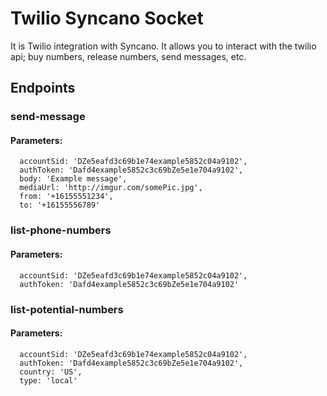 # Twilio Syncano Socket

It is Twilio integration with Syncano. It allows you to interact with the twilio api; buy numbers, release numbers, send messages, etc.

## Endpoints

### send-message

#### Parameters:

      accountSid: 'DZe5eafd3c69b1e74example5852c04a9102',
      authToken: 'Dafd4example5852c3c69bZe5e1e704a9102',
      body: 'Example message',
      mediaUrl: 'http://imgur.com/somePic.jpg',
      from: '+16155551234',
      to: '+16155556789'


### list-phone-numbers

#### Parameters:

      accountSid: 'DZe5eafd3c69b1e74example5852c04a9102',
      authToken: 'Dafd4example5852c3c69bZe5e1e704a9102'


### list-potential-numbers

#### Parameters:

      accountSid: 'DZe5eafd3c69b1e74example5852c04a9102',
      authToken: 'Dafd4example5852c3c69bZe5e1e704a9102',
      country: 'US',
      type: 'local'

